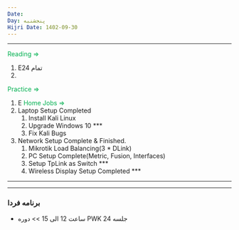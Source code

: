 ```yaml
---
Date: 
Day: پنجشنبه
Hijri Date: 1402-09-30
---
```

----
<font color="#00b050">Reading =></font>
1. E24 تمام
2. 
<font color="#00b050">Practice =></font>
1. E
<font color="#00b050">Home Jobs =></font>
1. Laptop Setup Completed
	1. Install Kali Linux
	2. Upgrade Windows 10 ***
	3. Fix Kali Bugs
2. Network Setup Complete & Finished.
	1. Mikrotik Load Balancing(3 * DLink)
	2. PC Setup Complete(Metric, Fusion, Interfaces)
	3. Setup TpLink as Switch ***
	4. Wireless Display Setup Completed ***
---
---
### برنامه فردا
- ساعت 12 الی 15 >> دوره PWK جلسه 24 